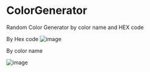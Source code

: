 # ColorGenerator
Random Color Generator by color name and HEX code

By Hex code
![image](https://user-images.githubusercontent.com/11616766/138596083-a1df2857-4c2d-4017-ad52-ad83f80d425e.png)

By color name

![image](https://user-images.githubusercontent.com/11616766/138596141-668e4cdd-6fe2-4165-80c3-7f4b58f1e4c4.png)
